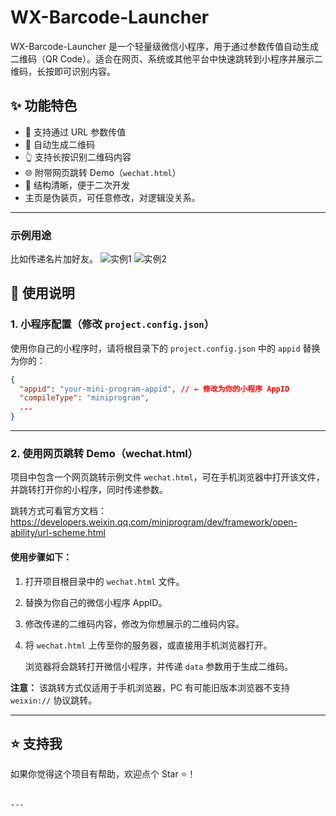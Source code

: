 # WX-Barcode-Launcher

WX-Barcode-Launcher 是一个轻量级微信小程序，用于通过参数传值自动生成二维码（QR Code）。适合在网页、系统或其他平台中快速跳转到小程序并展示二维码，长按即可识别内容。

## ✨ 功能特色

- 🧾 支持通过 URL 参数传值
- 🔳 自动生成二维码
- 👆 支持长按识别二维码内容
- 🌐 附带网页跳转 Demo（`wechat.html`）
- 🧩 结构清晰，便于二次开发
- 主页是伪装页，可任意修改，对逻辑没关系。

---

### 示例用途
比如传递名片加好友。
![实例1](https://github.com/user-attachments/assets/87479bf6-4e87-43a4-b49a-70c8165bf33d)
![实例2](https://github.com/user-attachments/assets/39107e1a-454a-4578-b6c8-0337d6204159)

## 🚀 使用说明

### 1. 小程序配置（修改 `project.config.json`）

使用你自己的小程序时，请将根目录下的 `project.config.json` 中的 `appid` 替换为你的：

```json
{
  "appid": "your-mini-program-appid", // ← 修改为你的小程序 AppID
  "compileType": "miniprogram",
  ...
}
```


---

### 2. 使用网页跳转 Demo（wechat.html）

项目中包含一个网页跳转示例文件 `wechat.html`，可在手机浏览器中打开该文件，并跳转打开你的小程序，同时传递参数。

跳转方式可看官方文档：https://developers.weixin.qq.com/miniprogram/dev/framework/open-ability/url-scheme.html

#### 使用步骤如下：

1. 打开项目根目录中的 `wechat.html` 文件。

2. 替换为你自己的微信小程序 AppID。

3. 修改传递的二维码内容，修改为你想展示的二维码内容。

5. 将 `wechat.html` 上传至你的服务器，或直接用手机浏览器打开。

   浏览器将会跳转打开微信小程序，并传递 `data` 参数用于生成二维码。

**注意：** 该跳转方式仅适用于手机浏览器，PC 有可能旧版本浏览器不支持 `weixin://` 协议跳转。

---

## ⭐ 支持我

如果你觉得这个项目有帮助，欢迎点个 Star ⭐️！
```

---
